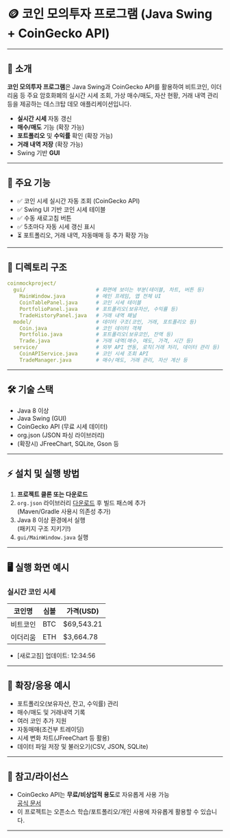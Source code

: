 # 🪙 코인 모의투자 프로그램 (Java Swing + CoinGecko API)

<!--[screenshot](./screenshot.png)--> <!-- 스크린샷 첨부시 사용, 없으면 삭제 가능 -->

---

## 📌 소개

**코인 모의투자 프로그램**은 Java Swing과 CoinGecko API를 활용하여
비트코인, 이더리움 등 주요 암호화폐의 실시간 시세 조회, 가상 매수/매도, 자산 현황, 거래 내역 관리 등을 제공하는 데스크탑 데모 애플리케이션입니다.

- **실시간 시세** 자동 갱신
- **매수/매도** 기능 (확장 가능)
- **포트폴리오** 및 **수익률** 확인 (확장 가능)
- **거래 내역 저장** (확장 가능)
- Swing 기반 **GUI**

---

## 🚀 주요 기능

- ✅ 코인 시세 실시간 자동 조회 (CoinGecko API)
- ✅ Swing UI 기반 코인 시세 테이블
- ✅ 수동 새로고침 버튼
- ✅ 5초마다 자동 시세 갱신 표시
- ⏳ 포트폴리오, 거래 내역, 자동매매 등 추가 확장 가능

---

## 📂 디렉토리 구조
```yaml
coinmockproject/
  gui/                       # 화면에 보이는 부분(테이블, 차트, 버튼 등)
    MainWindow.java          # 메인 프레임, 앱 전체 UI
    CoinTablePanel.java      # 코인 시세 테이블
    PortfolioPanel.java      # 포트폴리오(보유자산, 수익률 등)
    TradeHistoryPanel.java   # 거래 내역 패널
  model/                     # 데이터 구조(코인, 거래, 포트폴리오 등)
    Coin.java                # 코인 데이터 객체
    Portfolio.java           # 포트폴리오(보유코인, 잔액 등)
    Trade.java               # 거래 내역(매수, 매도, 가격, 시간 등)
  service/                   # 외부 API 연동, 로직(거래 처리, 데이터 관리 등)
    CoinAPIService.java      # 코인 시세 조회 API
    TradeManager.java        # 매수/매도, 거래 관리, 자산 계산 등
```
---

## 🛠️ 기술 스택

- Java 8 이상
- Java Swing (GUI)
- CoinGecko API (무료 시세 데이터)
- org.json (JSON 파싱 라이브러리)
- (확장시) JFreeChart, SQLite, Gson 등

---

## ⚡ 설치 및 실행 방법

1. **프로젝트 클론 또는 다운로드**
2. `org.json` 라이브러리 [다운로드](https://mvnrepository.com/artifact/org.json/json) 후 빌드 패스에 추가  
   (Maven/Gradle 사용시 의존성 추가)
3. Java 8 이상 환경에서 실행  
   (패키지 구조 지키기!)
4. `gui/MainWindow.java` 실행

---
## 🖥️ 실행 화면 예시

### 실시간 코인 시세

| 코인명    | 심볼 | 가격(USD)    |
|-----------|------|-------------|
| 비트코인   | BTC  | $69,543.21  |
| 이더리움   | ETH  | $3,664.78   |

- [새로고침]   업데이트: 12:34:56
---

## 🔧 확장/응용 예시

- 포트폴리오(보유자산, 잔고, 수익률) 관리
- 매수/매도 및 거래내역 기록
- 여러 코인 추가 지원
- 자동매매(조건부 트레이딩)
- 시세 변화 차트(JFreeChart 등 활용)
- 데이터 파일 저장 및 불러오기(CSV, JSON, SQLite)

---

## 📝 참고/라이선스

- CoinGecko API는 **무료/비상업적 용도**로 자유롭게 사용 가능  
  [공식 문서](https://www.coingecko.com/en/api/documentation)
- 이 프로젝트는 오픈소스 학습/포트폴리오/개인 사용에 자유롭게 활용할 수 있습니다.

---

